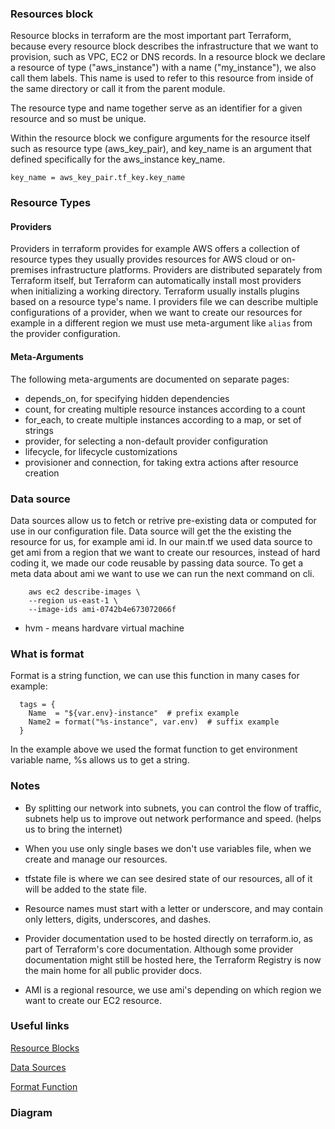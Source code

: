### Resources block

Resource blocks in terraform are the most important part Terraform, because every resource block describes the infrastructure that we want to provision, such as VPC, EC2 or DNS records. In a resource block we declare a resource of type ("aws_instance") with a name ("my_instance"), we also call them labels. This name is used to refer to this resource from inside of the same directory or call it from the parent module.

The resource type and name together serve as an identifier for a given resource and so must be unique.

Within the resource block we configure arguments for the resource itself such as resource type (aws_key_pair), and key_name is an argument that defined specifically for the aws_instance key_name.
```
key_name = aws_key_pair.tf_key.key_name
```

### Resource Types

#### Providers

Providers in terraform provides for example AWS offers a collection of resource types they usually provides resources for  AWS cloud or on-premises infrastructure platforms. Providers are distributed separately from Terraform itself, but Terraform can automatically install most providers when initializing a working directory. Terraform usually installs plugins based on a resource type's name. I providers file we can describe multiple configurations of a provider, when we want to create our resources  for example in a different region we must use meta-argument like ```alias``` from the provider configuration.

#### Meta-Arguments

The following meta-arguments are documented on separate pages:

- depends_on, for specifying hidden dependencies
- count, for creating multiple resource instances according to a count
- for_each, to create multiple instances according to a map, or set of strings
- provider, for selecting a non-default provider configuration
- lifecycle, for lifecycle customizations
- provisioner and connection, for taking extra actions after resource creation 
 
### Data source

Data sources allow us to fetch or retrive pre-existing data or computed for use in our configuration file. Data source will get the the existing the resource for us, for example ami id. In our main.tf we used data source to get ami from a region that we want to create our resources, instead of hard coding it, we made our code reusable by passing data source. To get a meta data about ami we want to use we can run the next command on cli.
```
    aws ec2 describe-images \
    --region us-east-1 \
    --image-ids ami-0742b4e673072066f
```

* hvm - means hardvare virtual machine

### What is format

Format is a string function, we can use this function in many cases for example:
```
  tags = {
    Name  = "${var.env}-instance"  # prefix example
    Name2 = format("%s-instance", var.env)  # suffix example
  }
```
In the example above we used the format function to get environment variable name, %s allows us to get a string.

### Notes 

-  By splitting our network into subnets, you can control the flow of traffic, subnets help us to improve out network performance and speed. (helps us to bring the internet)

- When you use only single bases we don't use variables file, when we create and manage our resources.

- tfstate file is where we can see desired state of our resources, all of it will be added to the state file.

- Resource names must start with a letter or underscore, and may contain only letters, digits, underscores, and dashes.

- Provider documentation used to be hosted directly on terraform.io, as part of Terraform's core documentation. Although some provider documentation might still be hosted here, the Terraform Registry is now the main home for all public provider docs.

- AMI is a regional resource, we use ami's depending on which region we want to create our EC2 resource.

### Useful links

[Resource Blocks](https://www.terraform.io/docs/language/resources/syntax.html)

[Data Sources](https://www.terraform.io/docs/language/data-sources/index.html)

[Format Function](https://www.terraform.io/docs/language/functions/format.html)

### Diagram

